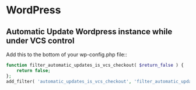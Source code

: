 # WordPress

Automatic Update Wordpress instance while under VCS control
-----------------------------------------------------------

Add this to the bottom of your wp-config.php file::

```php
function filter_automatic_updates_is_vcs_checkout( $return_false ) { 
    return false; 
};
add_filter( 'automatic_updates_is_vcs_checkout', 'filter_automatic_updates_is_vcs_checkout', 10, 1 ); 
```
